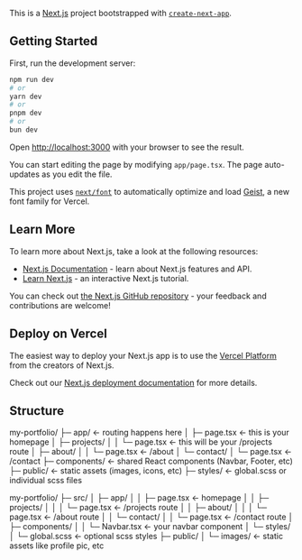 This is a [Next.js](https://nextjs.org) project bootstrapped with [`create-next-app`](https://nextjs.org/docs/app/api-reference/cli/create-next-app).

## Getting Started

First, run the development server:

```bash
npm run dev
# or
yarn dev
# or
pnpm dev
# or
bun dev
```

Open [http://localhost:3000](http://localhost:3000) with your browser to see the result.

You can start editing the page by modifying `app/page.tsx`. The page auto-updates as you edit the file.

This project uses [`next/font`](https://nextjs.org/docs/app/building-your-application/optimizing/fonts) to automatically optimize and load [Geist](https://vercel.com/font), a new font family for Vercel.

## Learn More

To learn more about Next.js, take a look at the following resources:

- [Next.js Documentation](https://nextjs.org/docs) - learn about Next.js features and API.
- [Learn Next.js](https://nextjs.org/learn) - an interactive Next.js tutorial.

You can check out [the Next.js GitHub repository](https://github.com/vercel/next.js) - your feedback and contributions are welcome!

## Deploy on Vercel

The easiest way to deploy your Next.js app is to use the [Vercel Platform](https://vercel.com/new?utm_medium=default-template&filter=next.js&utm_source=create-next-app&utm_campaign=create-next-app-readme) from the creators of Next.js.

Check out our [Next.js deployment documentation](https://nextjs.org/docs/app/building-your-application/deploying) for more details.

## Structure
my-portfolio/
├─ app/               ← routing happens here
│  ├─ page.tsx        ← this is your homepage
│  ├─ projects/
│  │   └─ page.tsx    ← this will be your /projects route
│  ├─ about/
│  │   └─ page.tsx    ← /about
│  └─ contact/
│      └─ page.tsx    ← /contact
├─ components/        ← shared React components (Navbar, Footer, etc)
├─ public/            ← static assets (images, icons, etc)
├─ styles/            ← global.scss or individual scss files

my-portfolio/
├─ src/
│  ├─ app/
│  │  ├─ page.tsx         ← homepage
│  │  ├─ projects/
│  │  │   └─ page.tsx     ← /projects route
│  │  ├─ about/
│  │  │   └─ page.tsx     ← /about route
│  │  └─ contact/
│  │      └─ page.tsx     ← /contact route
│  ├─ components/
│  │  └─ Navbar.tsx       ← your navbar component
│  └─ styles/
│     └─ global.scss      ← optional scss styles
├─ public/
│  └─ images/             ← static assets like profile pic, etc
